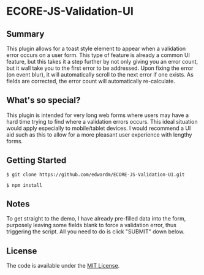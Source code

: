 # ECORE-JS-Validation-UI

## Summary
This plugin allows for a toast style element to appear when a validation error occurs on a user form. This type of feature is already a common UI feature, but this takes it a step further by not only giving you an error count, but it wall take you to the first error to be addressed. Upon fixing the error (on event blur), it will automatically scroll to the next error if one exists. As fields are corrected, the error count will automatically re-calculate.

## What's so special?
This plugin is intended for very long web forms where users may have a hard time trying to find where a validation errors occurs. This ideal situation would apply especially to mobile/tablet devices. I would recommend a UI aid such as this to allow for a more pleasant user experience with lengthy forms.

## Getting Started
```
$ git clone https://github.com/edwardm/ECORE-JS-Validation-UI.git
```
```npm
$ npm install
```

## Notes
To get straight to the demo, I have already pre-filled data into the form, purposely leaving some fields blank to force a validation error, thus triggering the script. All you need to do is click "SUBMIT" down below.

## License
The code is available under the [MIT License](LICENSE.md).
